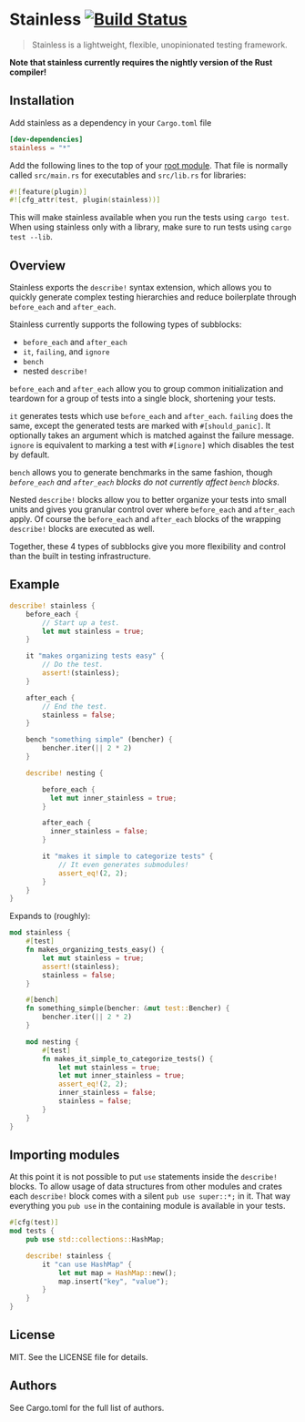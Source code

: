 # Stainless [![Build Status](https://travis-ci.org/reem/stainless.svg?branch=master)](https://travis-ci.org/reem/stainless)

> Stainless is a lightweight, flexible, unopinionated testing framework.

**Note that stainless currently requires the nightly version of the Rust compiler!**

## Installation

Add stainless as a dependency in your `Cargo.toml` file
``` toml
[dev-dependencies]
stainless = "*"
```

Add the following lines to the top of your
[root module](https://doc.rust-lang.org/book/crates-and-modules.html).
That file is normally called `src/main.rs` for executables and
`src/lib.rs` for libraries:

``` rust
#![feature(plugin)]
#![cfg_attr(test, plugin(stainless))]
```

This will make stainless available when you run the tests using `cargo
test`.
When using stainless only with a library, make sure to run tests using
`cargo test --lib`.

## Overview

Stainless exports the `describe!` syntax extension, which allows you
to quickly generate complex testing hierarchies and reduce boilerplate
through `before_each` and `after_each`.

Stainless currently supports the following types of subblocks:
 - `before_each` and `after_each`
 - `it`, `failing`, and `ignore`
 - `bench`
 - nested `describe!`

`before_each` and `after_each` allow you to group common
initialization and teardown for a group of tests into a single block,
shortening your tests.

`it` generates tests which use `before_each` and `after_each`.
`failing` does the same, except the generated tests are marked with
`#[should_panic]`. It optionally takes an argument which is matched against the
failure message. `ignore` is equivalent to marking a test with `#[ignore]` which
disables the test by default.

`bench` allows you to generate benchmarks in the same fashion, though
*`before_each` and `after_each` blocks do not currently affect `bench`
blocks*.

Nested `describe!` blocks allow you to better organize your tests into
small units and gives you granular control over where `before_each`
and `after_each` apply. Of course the `before_each` and `after_each`
blocks of the wrapping `describe!` blocks are executed as well.

Together, these 4 types of subblocks give you more flexibility and
control than the built in testing infrastructure.

## Example

```rust
describe! stainless {
    before_each {
        // Start up a test.
        let mut stainless = true;
    }

    it "makes organizing tests easy" {
        // Do the test.
        assert!(stainless);
    }

    after_each {
        // End the test.
        stainless = false;
    }

    bench "something simple" (bencher) {
        bencher.iter(|| 2 * 2)
    }

    describe! nesting {

        before_each {
          let mut inner_stainless = true;
        }

        after_each {
          inner_stainless = false;
        }

        it "makes it simple to categorize tests" {
            // It even generates submodules!
            assert_eq!(2, 2);
        }
    }
}
```

Expands to (roughly):

```rust
mod stainless {
    #[test]
    fn makes_organizing_tests_easy() {
        let mut stainless = true;
        assert!(stainless);
        stainless = false;
    }

    #[bench]
    fn something_simple(bencher: &mut test::Bencher) {
        bencher.iter(|| 2 * 2)
    }

    mod nesting {
        #[test]
        fn makes_it_simple_to_categorize_tests() {
            let mut stainless = true;
            let mut inner_stainless = true;
            assert_eq!(2, 2);
            inner_stainless = false;
            stainless = false;
        }
    }
}
```

## Importing modules

At this point it is not possible to put `use` statements inside the
`describe!` blocks. To allow usage of data structures from other
modules and crates each `describe!` block comes with a silent `pub use
super::*;` in it. That way everything you `pub use` in the containing
module is available in your tests.

```rust
#[cfg(test)]
mod tests {
    pub use std::collections::HashMap;

    describe! stainless {
        it "can use HashMap" {
            let mut map = HashMap::new();
            map.insert("key", "value");
        }
    }
}
```

## License

MIT. See the LICENSE file for details.

## Authors

See Cargo.toml for the full list of authors.
